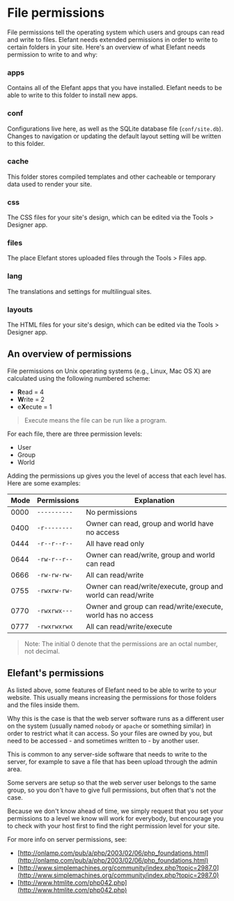 # File permissions

File permissions tell the operating system which users and groups can read and write to files. Elefant needs extended permissions in order to write to certain folders in your site. Here's an overview of what Elefant needs permission to write to and why:

### apps

Contains all of the Elefant apps that you have installed. Elefant needs to be able to write to this folder to install new apps.

### conf

Configurations live here, as well as the SQLite database file (`conf/site.db`). Changes to navigation or updating the default layout setting will be written to this folder.

### cache

This folder stores compiled templates and other cacheable or temporary data used to render your site.

### css

The CSS files for your site's design, which can be edited via the Tools > Designer app.

### files

The place Elefant stores uploaded files through the Tools > Files app.

### lang

The translations and settings for multilingual sites.

### layouts

The HTML files for your site's design, which can be edited via the Tools > Designer app.

## An overview of permissions

File permissions on Unix operating systems (e.g., Linux, Mac OS X) are calculated using the following numbered scheme:

* **R**ead = 4
* **W**rite = 2
* e**X**ecute = 1

> Execute means the file can be run like a program.

For each file, there are three permission levels:

* User
* Group
* World

Adding the permissions up gives you the level of access that each level has. Here are some examples:

Mode | Permissions | Explanation
-- | -- | --
0000 | `----------` | No permissions
0400 | `-r--------` | Owner can read, group and world have no access
0444 | `-r--r--r--` | All have read only
0644 | `-rw-r--r--` | Owner can read/write, group and world can read
0666 | `-rw-rw-rw-` | All can read/write
0755 | `-rwxrw-rw-` | Owner can read/write/execute, group and world can read/write
0770 | `-rwxrwx---` | Owner and group can read/write/execute, world has no access
0777 | `-rwxrwxrwx` | All can read/write/execute

> Note: The initial 0 denote that the permissions are an octal number, not decimal.

## Elefant's permissions

As listed above, some features of Elefant need to be able to write to your website. This usually means increasing the permissions for those folders and the files inside them.

Why this is the case is that the web server software runs as a different user on the system (usually named `nobody` or `apache` or something similar) in order to restrict what it can access. So your files are owned by you, but need to be accessed - and sometimes written to - by another user.

This is common to any server-side software that needs to write to the server, for example to save a file that has been upload through the admin area.

Some servers are setup so that the web server user belongs to the same group, so you don't have to give full permissions, but often that's not the case.

Because we don't know ahead of time, we simply request that you set your permissions to a level we know will work for everybody, but encourage you to check with your host first to find the right permission level for your site.

For more info on server permissions, see:

* [http://onlamp.com/pub/a/php/2003/02/06/php_foundations.html](http://onlamp.com/pub/a/php/2003/02/06/php_foundations.html)
* [http://www.simplemachines.org/community/index.php?topic=2987.0](http://www.simplemachines.org/community/index.php?topic=2987.0)
* [http://www.htmlite.com/php042.php](http://www.htmlite.com/php042.php)
